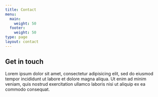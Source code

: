 ```yaml
---
title: Contact
menu:
  main:
    weight: 50
  footer:
    weight: 50
type: page
layout: contact
---
```


## Get in touch

Lorem ipsum dolor sit amet, consectetur adipisicing elit, sed do eiusmod tempor incididunt ut labore et dolore magna aliqua. Ut enim ad minim veniam, quis nostrud exercitation ullamco laboris nisi ut aliquip ex ea commodo consequat.
